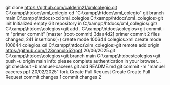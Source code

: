 git clone https://github.com/calderin21/xmlcolegio.git C:\xampp\htdocs\xml_colegio
cd "C:\xampp\htdocs\xml_colegio"
git branch
main
C:\xampp\htdocs>cd xml_colegios
C:\xampp\htdocs\xml_colegios>git init
Initialized empty Git repository in C:/xampp/htdocs/xml_colegios/.git/
C:\xampp\htdocs\colegios>git add .
C:\xampp\htdocs\colegios>git commit -m "primer commit"
[master (root-commit) 3daa4d2] primer commit
 2 files changed, 241 insertions(+)
 create mode 100644 colegios.xml
 create mode 100644 colegios.xsl
C:\xampp\htdocs\xlm_colegios>git remote add origin https://github.com/123manolo52/ppf 20/06/2025.git
C:\xampp\htdocs\colegios>git branch main
C:\xampp\htdocs\colegios>git push -u origin main
info: please complete authentication in your browser...
git checkout -b manuel-caceres
git add README.md
git commit -m "manuel caceres ppf 20/02/2025"
fork
Create Pull Request
Create Create Pull Request
commit changes 1
commit changes 2




